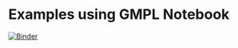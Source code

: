 # Examples using GMPL Notebook

[![Binder](http://mybinder.org/badge.svg)](http://mybinder.org:/repo/nelsonuhan/gmplnotebookexamples)